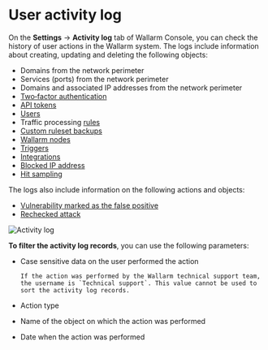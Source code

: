 # User activity log

On the **Settings** → **Activity log** tab of Wallarm Console, you can check the history of user actions in the Wallarm system. The logs include information about creating, updating and deleting the following objects:

* Domains from the network perimeter
* Services (ports) from the network perimeter
* Domains and associated IP addresses from the network perimeter
* [Two‑factor authentication](account.md#enabling-two-factor-authentication)
* [API tokens](api-tokens.md)
* [Users](users.md)
* Traffic processing [rules](../rules/rules.md)
* [Custom ruleset backups](../rules/rules.md#backup-and-restore)
* [Wallarm nodes](../nodes/nodes.md)
* [Triggers](../triggers/triggers.md)
* [Integrations](integrations/integrations-intro.md)
* [Blocked IP address](../ip-lists/overview.md)
* [Hit sampling](../events/grouping-sampling.md#sampling-of-hits)

The logs also include information on the following actions and objects:

* [Vulnerability marked as the false positive](../vulnerabilities.md#vulnerability-lifecycle)
* [Rechecked attack](../../vulnerability-detection/threat-replay-testing/overview.md)

![Activity log](../../images/user-guides/settings/audit-log.png)

**To filter the activity log records**, you can use the following parameters:

* Case sensitive data on the user performed the action

      If the action was performed by the Wallarm technical support team, the username is `Technical support`. This value cannot be used to sort the activity log records.
* Action type
* Name of the object on which the action was performed
* Date when the action was performed
